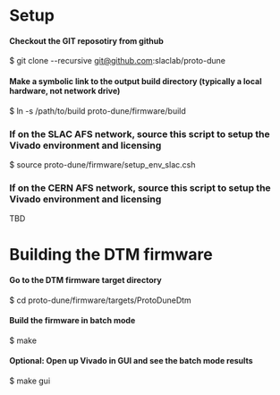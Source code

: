 # Setup 

#### Checkout the GIT reposotiry from github 
$ git clone --recursive git@github.com:slaclab/proto-dune

#### Make a symbolic link to the output build directory (typically a local hardware, not network drive)
$ ln -s /path/to/build proto-dune/firmware/build

### If on the SLAC AFS network, source this script to setup the Vivado environment and licensing  
$ source proto-dune/firmware/setup_env_slac.csh

### If on the CERN AFS network, source this script to setup the Vivado environment and licensing  
TBD

# Building the DTM firmware

#### Go to the DTM firmware target directory
$ cd proto-dune/firmware/targets/ProtoDuneDtm

#### Build the firmware in batch mode
$ make

#### Optional: Open up Vivado in GUI and see the batch mode results
$ make gui
